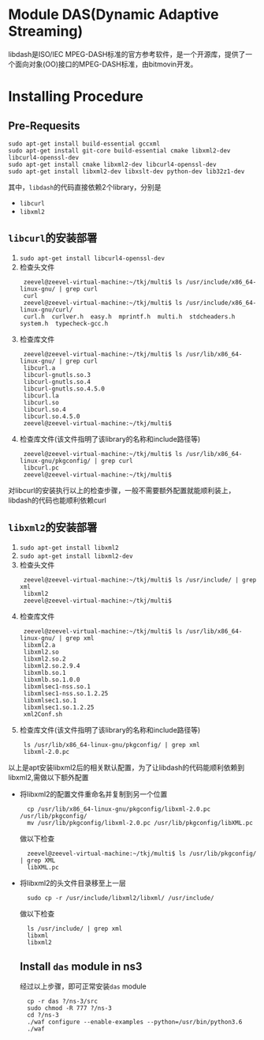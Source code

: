 
# Module DAS(Dynamic Adaptive Streaming)

libdash是ISO/IEC MPEG-DASH标准的官方参考软件，是一个开源库，提供了一个面向对象(OO)接口的MPEG-DASH标准，由bitmovin开发。

# Installing Procedure

## Pre-Requesits

```
sudo apt-get install build-essential gccxml
sudo apt-get install git-core build-essential cmake libxml2-dev libcurl4-openssl-dev
sudo apt-get install cmake libxml2-dev libcurl4-openssl-dev
sudo apt-get install libxml2-dev libxslt-dev python-dev lib32z1-dev
```

其中，`libdash`的代码直接依赖2个library，分别是

- `libcurl`
- `libxml2`

## `libcurl`的安装部署

1. `sudo apt-get install libcurl4-openssl-dev`
2. 检查头文件
   ```
    zeevel@zeevel-virtual-machine:~/tkj/multi$ ls /usr/include/x86_64-linux-gnu/ | grep curl
    curl
    zeevel@zeevel-virtual-machine:~/tkj/multi$ ls /usr/include/x86_64-linux-gnu/curl/ 
    curl.h  curlver.h  easy.h  mprintf.h  multi.h  stdcheaders.h  system.h  typecheck-gcc.h
   ```
3. 检查库文件
   ```
    zeevel@zeevel-virtual-machine:~/tkj/multi$ ls /usr/lib/x86_64-linux-gnu/ | grep curl
    libcurl.a
    libcurl-gnutls.so.3
    libcurl-gnutls.so.4
    libcurl-gnutls.so.4.5.0
    libcurl.la
    libcurl.so
    libcurl.so.4
    libcurl.so.4.5.0
    zeevel@zeevel-virtual-machine:~/tkj/multi$
   ```
4. 检查库文件(该文件指明了该library的名称和include路径等)
   ```
    zeevel@zeevel-virtual-machine:~/tkj/multi$ ls /usr/lib/x86_64-linux-gnu/pkgconfig/ | grep curl
    libcurl.pc
    zeevel@zeevel-virtual-machine:~/tkj/multi$
   ```

对libcurl的安装执行以上的检查步骤，一般不需要额外配置就能顺利装上，libdash的代码也能顺利依赖curl

## `libxml2`的安装部署

1. `sudo apt-get install libxml2`
2. `sudo apt-get install libxml2-dev`
3. 检查头文件
   ```
    zeevel@zeevel-virtual-machine:~/tkj/multi$ ls /usr/include/ | grep xml
    libxml2
    zeevel@zeevel-virtual-machine:~/tkj/multi$
   ```
4. 检查库文件
   ```
    zeevel@zeevel-virtual-machine:~/tkj/multi$ ls /usr/lib/x86_64-linux-gnu/ | grep xml
    libxml2.a
    libxml2.so
    libxml2.so.2
    libxml2.so.2.9.4
    libxmlb.so.1
    libxmlb.so.1.0.0
    libxmlsec1-nss.so.1
    libxmlsec1-nss.so.1.2.25
    libxmlsec1.so.1
    libxmlsec1.so.1.2.25
    xml2Conf.sh
   ```
5. 检查库文件(该文件指明了该library的名称和include路径等)
   ```
    ls /usr/lib/x86_64-linux-gnu/pkgconfig/ | grep xml
    libxml-2.0.pc
   ```

以上是apt安装libxml2后的相关默认配置，为了让libdash的代码能顺利依赖到libxml2,需做以下额外配置

- 将libxml2的配置文件重命名并复制到另一个位置
  ```
    cp /usr/lib/x86_64-linux-gnu/pkgconfig/libxml-2.0.pc /usr/lib/pkgconfig/
    mv /usr/lib/pkgconfig/libxml-2.0.pc /usr/lib/pkgconfig/libXML.pc
  ```
  做以下检查
  ```
    zeevel@zeevel-virtual-machine:~/tkj/multi$ ls /usr/lib/pkgconfig/ | grep XML
    libXML.pc
  ```

- 将libxml2的头文件目录移至上一层
  ```
    sudo cp -r /usr/include/libxml2/libxml/ /usr/include/
  ```
  做以下检查
  ```
    ls /usr/include/ | grep xml
    libxml
    libxml2
  ```

  ## Install `das` module in ns3
  
  经过以上步骤，即可正常安装`das` module
  ```
    cp -r das ?/ns-3/src
    sudo chmod -R 777 ?/ns-3
    cd ?/ns-3
    ./waf configure --enable-examples --python=/usr/bin/python3.6
    ./waf
  ```

